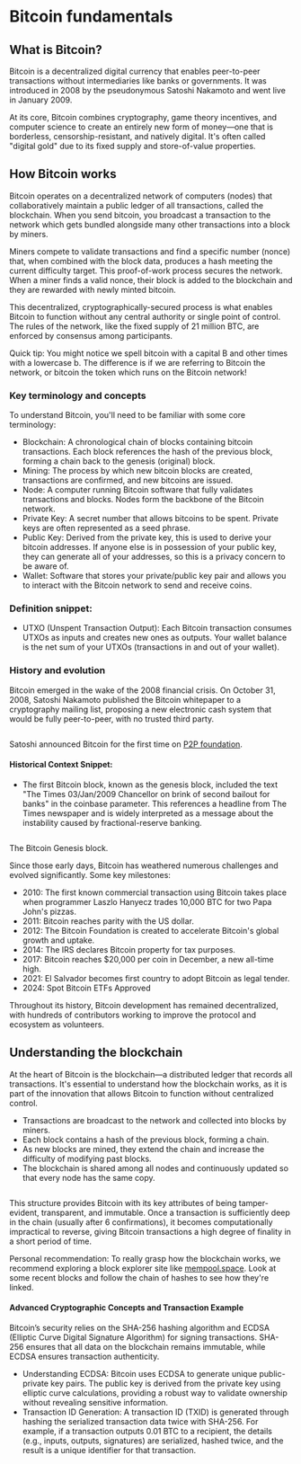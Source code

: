 # Bitcoin fundamentals

## What is Bitcoin?

Bitcoin is a decentralized digital currency that enables peer-to-peer transactions without intermediaries like banks or governments. It was introduced in 2008 by the pseudonymous Satoshi Nakamoto and went live in January 2009.

At its core, Bitcoin combines cryptography, game theory incentives, and computer science to create an entirely new form of money—one that is borderless, censorship-resistant, and natively digital. It's often called "digital gold" due to its fixed supply and store-of-value properties.

## How Bitcoin works

Bitcoin operates on a decentralized network of computers (nodes) that collaboratively maintain a public ledger of all transactions, called the blockchain. When you send bitcoin, you broadcast a transaction to the network which gets bundled alongside many other transactions into a block by miners.

Miners compete to validate transactions and find a specific number (nonce) that, when combined with the block data, produces a hash meeting the current difficulty target. This proof-of-work process secures the network. When a miner finds a valid nonce, their block is added to the blockchain and they are rewarded with newly minted bitcoin.

This decentralized, cryptographically-secured process is what enables Bitcoin to function without any central authority or single point of control. The rules of the network, like the fixed supply of 21 million BTC, are enforced by consensus among participants.

Quick tip: You might notice we spell bitcoin with a capital B and other times with a lowercase b. The difference is if we are referring to Bitcoin the network, or bitcoin the token which runs on the Bitcoin network!

### Key terminology and concepts

To understand Bitcoin, you'll need to be familiar with some core terminology:

* Blockchain: A chronological chain of blocks containing bitcoin transactions. Each block references the hash of the previous block, forming a chain back to the genesis (original) block.
* Mining: The process by which new bitcoin blocks are created, transactions are confirmed, and new bitcoins are issued.
* Node: A computer running Bitcoin software that fully validates transactions and blocks. Nodes form the backbone of the Bitcoin network.
* Private Key: A secret number that allows bitcoins to be spent. Private keys are often represented as a seed phrase.
* Public Key: Derived from the private key, this is used to derive your bitcoin addresses. If anyone else is in possession of your public key, they can generate all of your addresses, so this is a privacy concern to be aware of.
* Wallet: Software that stores your private/public key pair and allows you to interact with the Bitcoin network to send and receive coins.

### Definition snippet:

* UTXO (Unspent Transaction Output): Each Bitcoin transaction consumes UTXOs as inputs and creates new ones as outputs. Your wallet balance is the net sum of your UTXOs (transactions in and out of your wallet).

### History and evolution

Bitcoin emerged in the wake of the 2008 financial crisis. On October 31, 2008, Satoshi Nakamoto published the Bitcoin whitepaper to a cryptography mailing list, proposing a new electronic cash system that would be fully peer-to-peer, with no trusted third party.&#x20;

<figure><img src="https://lh7-rt.googleusercontent.com/docsz/AD_4nXf2sTDGlWYjcFAJkh2kJ8I66A2HE52lxj6dYleOckhBMQDB13mtkroiL5lbpsm7aGI-DnBWc3hrr9UCNF9-gy0NemLH0yJb4POUi9CeoN2py3Zetfbq5IHhFnuvlIQTFbQyGepxZg?key=NzQC2kWUtx6F2vKKLceZUg" alt=""><figcaption></figcaption></figure>

Satoshi announced Bitcoin for the first time on [P2P foundation](https://p2pfoundation.ning.com/forum/topics/bitcoin-open-source).

#### Historical Context Snippet:

* The first Bitcoin block, known as the genesis block, included the text "The Times 03/Jan/2009 Chancellor on brink of second bailout for banks" in the coinbase parameter. This references a headline from The Times newspaper and is widely interpreted as a message about the instability caused by fractional-reserve banking.

<figure><img src="https://lh7-rt.googleusercontent.com/docsz/AD_4nXeuMfRa0dcRJwBNl_qgxFXfHASLgEmMN8QGhB3kJfPqWyOicppr-hIkcS5FuPXBWSO-9AVArWqM3N6hOF0vz59fuzOOx8kL-uLl_L7n2GzYTmMVp5xPYjbX8XCFGW8Bf81PG_W5?key=NzQC2kWUtx6F2vKKLceZUg" alt=""><figcaption></figcaption></figure>

The Bitcoin Genesis block.

Since those early days, Bitcoin has weathered numerous challenges and evolved significantly. Some key milestones:

* 2010: The first known commercial transaction using Bitcoin takes place when programmer Laszlo Hanyecz trades 10,000 BTC for two Papa John's pizzas.
* 2011: Bitcoin reaches parity with the US dollar.
* 2012: The Bitcoin Foundation is created to accelerate Bitcoin's global growth and uptake.
* 2014: The IRS declares Bitcoin property for tax purposes.
* 2017: Bitcoin reaches $20,000 per coin in December, a new all-time high.
* 2021: El Salvador becomes first country to adopt Bitcoin as legal tender.
* 2024: Spot Bitcoin ETFs Approved

Throughout its history, Bitcoin development has remained decentralized, with hundreds of contributors working to improve the protocol and ecosystem as volunteers.

## Understanding the blockchain

At the heart of Bitcoin is the blockchain—a distributed ledger that records all transactions. It's essential to understand how the blockchain works, as it is part of the innovation that allows Bitcoin to function without centralized control.

* Transactions are broadcast to the network and collected into blocks by miners.
* Each block contains a hash of the previous block, forming a chain.
* As new blocks are mined, they extend the chain and increase the difficulty of modifying past blocks.
* The blockchain is shared among all nodes and continuously updated so that every node has the same copy.

<figure><img src="https://lh7-rt.googleusercontent.com/docsz/AD_4nXdoDjSN9K9LBtzCQLaTAjBvzQtEd6MT0fAeMTBPiodt3VcGsq-zW89tvQcItBSvIaqiPaa18rskF5CP9vkK5IYx_k16iMMYfZ3EcX9hHzaaLefXm3XU8iP8wpSRaqKnRgCmnQ4q?key=NzQC2kWUtx6F2vKKLceZUg" alt=""><figcaption></figcaption></figure>

This structure provides Bitcoin with its key attributes of being tamper-evident, transparent, and immutable. Once a transaction is sufficiently deep in the chain (usually after 6 confirmations), it becomes computationally impractical to reverse, giving Bitcoin transactions a high degree of finality in a short period of time.

Personal recommendation: To really grasp how the blockchain works, we recommend exploring a block explorer site like [mempool.space](http://mempool.space). Look at some recent blocks and follow the chain of hashes to see how they're linked.

#### Advanced Cryptographic Concepts and Transaction Example

Bitcoin’s security relies on the SHA-256 hashing algorithm and ECDSA (Elliptic Curve Digital Signature Algorithm) for signing transactions. SHA-256 ensures that all data on the blockchain remains immutable, while ECDSA ensures transaction authenticity.

* Understanding ECDSA: Bitcoin uses ECDSA to generate unique public-private key pairs. The public key is derived from the private key using elliptic curve calculations, providing a robust way to validate ownership without revealing sensitive information.
* Transaction ID Generation: A transaction ID (TXID) is generated through hashing the serialized transaction data twice with SHA-256. For example, if a transaction outputs 0.01 BTC to a recipient, the details (e.g., inputs, outputs, signatures) are serialized, hashed twice, and the result is a unique identifier for that transaction.
